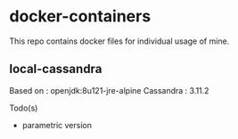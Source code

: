 # docker-containers
This repo contains docker files for individual usage of mine.


local-cassandra
----------------------------------------
Based on  : openjdk:8u121-jre-alpine 
Cassandra : 3.11.2

Todo(s)
* parametric version
